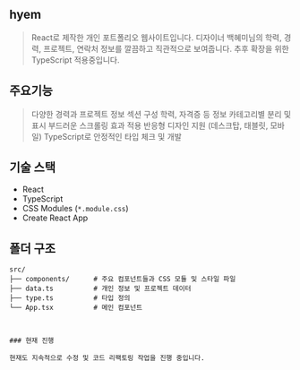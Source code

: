 
## hyem
 > React로 제작한 개인 포트폴리오 웹사이트입니다.
 > 디자이너 백혜미님의 학력, 경력, 프로젝트, 연락처 정보를 깔끔하고 직관적으로 보여줍니다.
 > 추후 확장을 위한 TypeScript 적용중입니다.

## 주요기능
 > 다양한 경력과 프로젝트 정보 섹션 구성
 > 학력, 자격증 등 정보 카테고리별 분리 및 표시
 > 부드러운 스크롤링 효과 적용
 > 반응형 디자인 지원 (데스크탑, 태블릿, 모바일)
 > TypeScript로 안정적인 타입 체크 및 개발

## 기술 스택
- React
- TypeScript
- CSS Modules (`*.module.css`)  
- Create React App

## 폴더 구조

```
src/
├── components/      # 주요 컴포넌트들과 CSS 모듈 및 스타일 파일
├── data.ts          # 개인 정보 및 프로젝트 데이터
├── type.ts          # 타입 정의
└── App.tsx          # 메인 컴포넌트



### 현재 진행

현재도 지속적으로 수정 및 코드 리팩토링 작업을 진행 중입니다.


